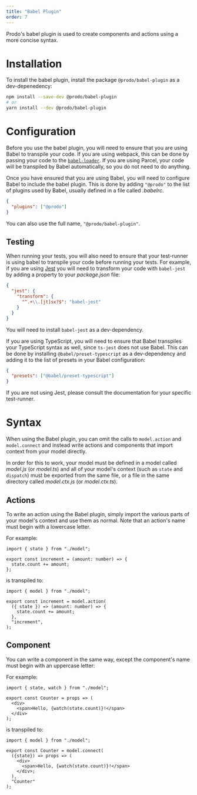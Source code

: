 ```yaml
---
title: "Babel Plugin"
order: 7
---
```


Prodo's babel plugin is used to create components and actions using a more concise syntax.

# Installation

To install the babel plugin, install the package `@prodo/babel-plugin` as a dev-depenedency:

```bash
npm install --save-dev @prodo/babel-plugin
# or
yarn install --dev @prodo/babel-plugin
```

# Configuration

Before you use the babel plugin, you will need to ensure that you are using Babel to transpile your code. If you are using webpack, this can be done by passing your code to the [`babel-loader`](https://www.npmjs.com/package/babel-loader). If you are using Parcel, your code will be transpiled by Babel automatically, so you do not need to do anything.

Once you have ensured that you are using Babel, you will need to configure Babel to include the babel plugin. This is done by adding `"@prodo"` to the list of plugins used by Babel, usually defined in a file called _.babelrc_.

```json
{
  "plugins": ["@prodo"]
}
```

You can also use the full name, `"@prodo/babel-plugin"`.

## Testing

When running your tests, you will also need to ensure that your test-runner is using babel to transpile your code before running your tests. For example, if you are using [Jest](https://jestjs.io) you will need to transform your code with `babel-jest` by adding a property to your _package.json_ file:

```json
{
  "jest": {
    "transform": {
      "^.+\\.[jt]sx?$": "babel-jest"
    }
  }
}
```

You will need to install `babel-jest` as a dev-dependency.

If you are using TypeScript, you will need to ensure that Babel transpiles your TypeScript syntax as well, since `ts-jest` does not use Babel. This can be done by installing `@babel/preset-typescript` as a dev-dependency and adding it to the list of presets in your Babel configuration:

```json
{
  "presets": ["@babel/preset-typescript"]
}
```

If you are not using Jest, please consult the documentation for your specific test-runner.

# Syntax

When using the Babel plugin, you can omit the calls to `model.action` and `model.connect` and instead write actions and components that import context from your model directly.

In order for this to work, your model must be defined in a model called _model.js_ (or _model.ts_) and all of your model's context (such as `state` and `dispatch`) must be exported from the same file, or a file in the same directory called _model.ctx.js_ (or _model.ctx.ts_).

## Actions

To write an action using the Babel plugin, simply import the various parts of your model's context and use them as normal. Note that an action's name must begin with a lowercase letter.

For example:

```tsx
import { state } from "./model";

export const increment = (amount: number) => {
  state.count += amount;
};
```

is transpiled to:

```tsx
import { model } from "./model";

export const increment = model.action(
  ({ state }) => (amount: number) => {
    state.count += amount;
  },
  "increment",
);
```

## Component

You can write a component in the same way, except the component's name must begin with an uppercase letter:

For example:

```tsx
import { state, watch } from "./model";

export const Counter = props => (
  <div>
    <span>Hello, {watch(state.count)}!</span>
  </div>
);
```

is transpiled to:

```tsx
import { model } from "./model";

export const Counter = model.connect(
  ({state}) => props => (
    <div>
      <span>Hello, {watch(state.count)}!</span>
    </div>;
  ),
  "Counter"
);
```
